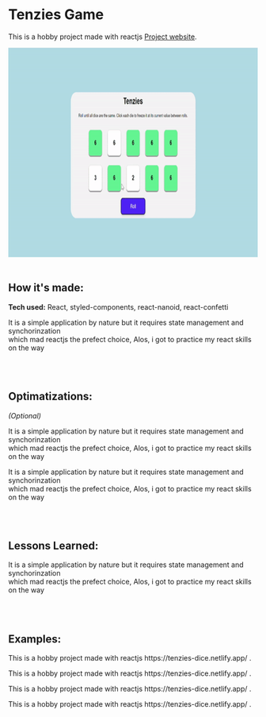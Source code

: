 # Tenzies Game

This is a hobby project made with reactjs [Project website](https://tenzies-dice.netlify.app/).

<img src="https://github.com/zakkariyaa/tenzies-game/blob/master/src/assets/tenzies.gif?raw=true" alt="Tenzies Game" height="422px" width="100%" />

<br />
<br />
<h2>How it's made:</h2>
<p><b>Tech used:</b> React, styled-components, react-nanoid, react-confetti</p>
<p>It is a simple application by nature but it requires state management and synchorinzation
<br>which mad reactjs the prefect choice, Alos, i got to practice my react skills on the way</p>

<br />
<br />
<h2>Optimatizations:</h2>
<p><i>(Optional)</i></p>
<p>It is a simple application by nature but it requires state management and synchorinzation
<br>which mad reactjs the prefect choice, Alos, i got to practice my react skills on the way</p>
<p>It is a simple application by nature but it requires state management and synchorinzation
<br>which mad reactjs the prefect choice, Alos, i got to practice my react skills on the way</p>

<br />
<br />
<h2>Lessons Learned:</h2>
<p>It is a simple application by nature but it requires state management and synchorinzation
<br>which mad reactjs the prefect choice, Alos, i got to practice my react skills on the way</p>

<br />
<br />
<h2>Examples:</h2>
<p>This is a hobby project made with reactjs https://tenzies-dice.netlify.app/ .</p>
<p>This is a hobby project made with reactjs https://tenzies-dice.netlify.app/ .</p>
<p>This is a hobby project made with reactjs https://tenzies-dice.netlify.app/ .</p>
<p>This is a hobby project made with reactjs https://tenzies-dice.netlify.app/ .</p>
